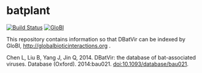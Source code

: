 # batplant
[![Build Status](https://travis-ci.com/globalbioticinteractions/batplant.svg)](https://travis-ci.com/globalbioticinteractions/batplant) [![GloBI](http://api.globalbioticinteractions.org/interaction.svg?accordingTo=globi:globalbioticinteractions/batplant)](http://globalbioticinteractions.org/?accordingTo=globi:globalbioticinteractions/batplant)

This repository contains information so that DBatVir can be indexed by GloBI, http://globalbioticinteractions.org .

Chen L, Liu B, Yang J, Jin Q, 2014. DBatVir: the database of bat-associated viruses. Database (Oxford). 2014:bau021. [doi:10.1093/database/bau021](https://doi.org/10.1093/database/bau021). 
